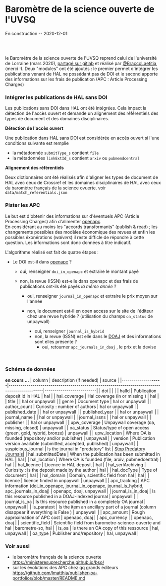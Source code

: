 # Baromètre de la science ouverte de l'UVSQ
En construction -- 2020-12-01<br />

<br /><br />

<!--repris et adaptaté

<br /><br />
### Table des matières
* [Intégrer les publications de HAL sans DOI](#intégrer-les-publications-de-HAL-sans-DOI) <br/>
* [Pister les APC](#pister-les-APC) <br/>
* [Schéma de données](#Schéma-de-données) <br/>



### Présentation -->
le Baromètre de la science ouverte de l'UVSQ reprend celui de l'université de Lorraine (mars 2020), [partagé sur gitlab]( https://gitlab.com/Cthulhus_Queen/barometre_scienceouverte_universitedelorraine/-/blob/master/barometre_universite_lorraine.ipynb) et réalisé par [@BraccoLaetitia](https://twitter.com/BraccoLaetitia), (merci !). Deux "modules" ont été ajoutés : le premier permet d'intégrer les publications venant de HAL ne possédant pas de DOI et le second apporte des informations sur les frais de publication (APC : Article Processing Charges)

### Intégrer les publications de HAL sans DOI
Les publications sans DOI dans HAL ont été intégrées. Cela impact la détection de l'accès ouvert et demande un alignement des référentiels des types de document et des domaines disciplinaires.

**Détection de l'accès ouvert**

Une publication dans HAL sans DOI est considérée en accès ouvert si l'une conditions suivante est remplie
- la métadonnée `submitType_s` contient `file`
- la métadonnées `linkExtId_s` contient `arxiv` ou `pubmemdcentral`

**Alignement des référentiels**

Deux dictionnaires ont été réalisés afin d'aligner les types de document de HAL avec ceux de Crossref et les domaines disciplinaires de HAL avec ceux du baromètre français de la science ovuerte.
voir `data/match_referentials.json`
<br />

### Pister les APC
Le but est d'obtenir des informations sur d'éventuels APC (Article Processing Charges) afin d'alimenter [openapc](https://github.com/OpenAPC/). <br /> En considérant au moins les "accords transformants" (publish & read) ; les changements possibles des modèles économique des revues et enfin les possibles éxonérations (*waivers*) il reste difficle de répondre à cette question. Les informations sont donc données à titre indicatif.


L'algorithme réalisé est fait de quatre étapes : 

+ Le DOI est-il dans [openapc](https://github.com/OpenAPC/openapc-de) ? 
    + oui, renseigner `doi_in_openapc` et extraire le montant payé
	+ non, la revue (ISSN) est-elle dans openapc et des frais de publications ont-ils été payés _la même année_ ?
	
	    + oui, renseigner `journal_in_openapc`  et extraire le prix moyen sur l'année
		
		+ non, le document est-il en open access sur le site de l'éditeur chez une revue hybride ? (utilisation du champs `oa_status` de unpaywall)
			+ oui, renseigner `journal_is_hybrid`
			+ non, la revue (ISSN) est elle dans le [DOAJ](https://doaj.org/) et des informations sont elles présente ?
				+ oui, retourner `apc_journals_in_doaj` , le prix et la devise
<br />

### Schéma de données
**en cours ...**
| column             | description (if needed)                                                                       | source                   |
|--------------------|-----------------------------------------------------------------------------------------------|--------------------------|
| doi                |                                                                                               |                          |
| halId              | Publication deposit id in HAL                                                                 | hal                      |
| hal_coverage       | Hal coverage (in or missing )                                                                 | hal                      |
| title              |                                                                                               | hal or unpaywall         |
| genre              | Document type                                                                                 | hal or unpaywall         |
| author_count       | Curiosity : number of authors                                                                 | hal or unpaywall         |
| published_date     |                                                                                               | hal or unpaywall         |
| published_year     |                                                                                               | hal or unpaywall         |
| journal_name       |                                                                                               | hal or unpaywall         |
| journal_issns      |                                                                                               | hal or unpaywall         |
| publisher          |                                                                                               | hal or unpaywall         |
| upw_coverage       | Unpaywall coverage (oa, missing, closed)                                                      | unpaywall                |
| oa_status          | Status/type of open access (green, gold, hybrid, bronze)                                      | unpaywall                |
| upw_location       | Where OA is founded (repository and/or publisher)                                             | unpaywall                |
| version            | Publication version available (submitted, accepted, published)                                | unpaywall                |
| suspicious_journal | Is the journal in "predatory" list                                                            | [Stop Predatory Journals](https://github.com/stop-predatory-journals/stop-predatory-journals.github.io)|
| hal_submittedDate  | When the publication has been submitted in HAL                                                | hal                      |
| hal_location       | Where OA is founded (file, arxiv, pubmedcentral)                                              | hal                      |
| hal_licence        | Licence in HAL deposit                                                                        | hal                      |
| hal_serlArchiving  | Curiosity : is the deposit made by the author                                                 | hal                      |
| hal_docType        | Type of document                                                                              | hal                      |
| hal_domain         | Domain, scientific field from hal                                                             | hal                      |
| licence            | licence finded in unpaywall                                                                   | unpaywall                |
| apc_tracking       | APC information (doi_in_openapc, journal_in_openapc, journal_is_hybrid, apc_journals_in_doaj) | openapc, doaj, unpaywall |
| journal_is_in_doaj | Is this resource published in a DOAJ-indexed journal                                          | unpaywall                |
| journal_is_oa      | Is this resource published in a completely OA journal                                         | unpaywall                |
| is_paratext        | Is the item an ancillary part of a journal (column disappear if everything is False )         | unpaywall                |
| apc_amount         | Rough approximation of APC cost                                                               | openapc, doaj            |
| apc_currency       |                                                                                               | openapc, doaj            |
| scientific_field   | Scientific field from barometre-science-ouverte and hal                                       | barometre-so, hal        |
| is_oa              | Is there an OA copy of this ressource                                                         | hal, unpaywall           |
| oa_type            | Publisher and/repository                                                                      | hal, unpaywall           |



### Voir aussi
  * le baromètre français de la science ouverte https://ministeresuprecherche.github.io/bso/
  * sur les évolutions des APC chez qq grands éditeurs https://github.com/lmatthia/publisher-oa-portfolios/blob/master/README.md
  


